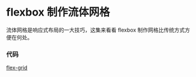 # flexbox 制作流体网格

流体网格是响应式布局的一大技巧，这集来看看 flexbox 制作网格比传统方式方便在何处。

### 代码

[flex-grid](https://github.com/happypeter/flex/commit/5c90c6b434a89df295f1f2fb1518e93159d41ce0)
